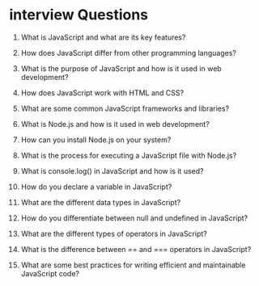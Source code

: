# interview Questions

1. What is JavaScript and what are its key features?
2. How does JavaScript differ from other programming languages?
3. What is the purpose of JavaScript and how is it used in web development?
4. How does JavaScript work with HTML and CSS?
5. What are some common JavaScript frameworks and libraries?
6. What is Node.js and how is it used in web development?
7. How can you install Node.js on your system?
8. What is the process for executing a JavaScript file with Node.js?
9. What is console.log() in JavaScript and how is it used?
10. How do you declare a variable in JavaScript?
11. What are the different data types in JavaScript?
12. How do you differentiate between null and undefined in JavaScript?
13. What are the different types of operators in JavaScript?
14. What is the difference between == and === operators in JavaScript?

15. What are some best practices for writing efficient and maintainable JavaScript code?
